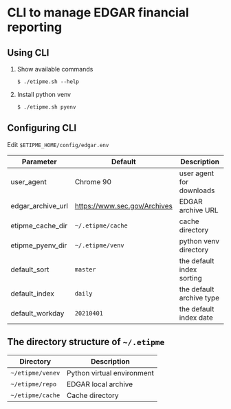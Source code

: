 # CLI to manage EDGAR financial reporting

## Using CLI
1. Show available commands
    ```
    $ ./etipme.sh --help
    ```
2. Install python venv
   ```
   $ ./etipme.sh pyenv
   ```

## Configuring CLI
Edit `$ETIPME_HOME/config/edgar.env`

| Parameter         | Default                        | Description               |
| ----------------- | -------------------------------| ------------------------- |
| user_agent        | Chrome 90                      | user agent for downloads  |
| edgar_archive_url | <https://www.sec.gov/Archives> | EDGAR archive URL         |
| etipme_cache_dir  | `~/.etipme/cache`              | cache directory           |
| etipme_pyenv_dir  | `~/.etipme/venv`               | python venv directory     |
| default_sort      | `master`                       | the default index sorting |
| default_index     | `daily`                        | the default archive type  |
| default_workday   | `20210401`                     | the default index date    |

## The directory structure of `~/.etipme`
| Directory                       |  Description                                 |
| ------------------------------- | -------------------------------------------- |
| `~/etipme/venev`                | Python virtual environment                   |
| `~/etipme/repo`                 | EDGAR local archive                          |
| `~/etipme/cache`                | Cache directory                              |

